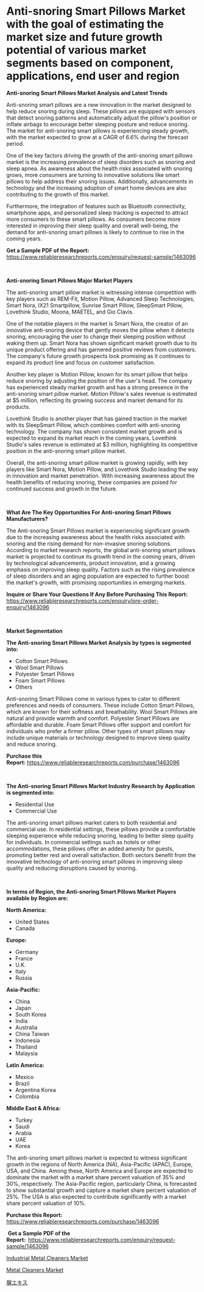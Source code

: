 <p><h1>Anti-snoring Smart Pillows Market with the goal of estimating the market size and future growth potential of various market segments based on component, applications, end user and region</h1></p><p><strong>Anti-snoring Smart Pillows Market Analysis and Latest Trends</strong></p>
<p><p>Anti-snoring smart pillows are a new innovation in the market designed to help reduce snoring during sleep. These pillows are equipped with sensors that detect snoring patterns and automatically adjust the pillow's position or inflate airbags to encourage better sleeping posture and reduce snoring. The market for anti-snoring smart pillows is experiencing steady growth, with the market expected to grow at a CAGR of 6.6% during the forecast period.</p><p>One of the key factors driving the growth of the anti-snoring smart pillows market is the increasing prevalence of sleep disorders such as snoring and sleep apnea. As awareness about the health risks associated with snoring grows, more consumers are turning to innovative solutions like smart pillows to help address their snoring issues. Additionally, advancements in technology and the increasing adoption of smart home devices are also contributing to the growth of this market.</p><p>Furthermore, the integration of features such as Bluetooth connectivity, smartphone apps, and personalized sleep tracking is expected to attract more consumers to these smart pillows. As consumers become more interested in improving their sleep quality and overall well-being, the demand for anti-snoring smart pillows is likely to continue to rise in the coming years.</p></p>
<p><strong>Get a Sample PDF of the Report:&nbsp;</strong> <a href="https://www.reliableresearchreports.com/enquiry/request-sample/1463096">https://www.reliableresearchreports.com/enquiry/request-sample/1463096</a></p>
<p>&nbsp;</p>
<p><strong>Anti-snoring Smart Pillows Major Market Players</strong></p>
<p><p>The anti-snoring smart pillow market is witnessing intense competition with key players such as REM-Fit, Motion Pillow, Advanced Sleep Technologies, Smart Nora, IX21 Smartpillow, Sunrise Smart Pillow, SleepSmart Pillow, Lovethink Studio, Moona, MAETEL, and Gio Clavis. </p><p>One of the notable players in the market is Smart Nora, the creator of an innovative anti-snoring device that gently moves the pillow when it detects snoring, encouraging the user to change their sleeping position without waking them up. Smart Nora has shown significant market growth due to its unique product offering and has garnered positive reviews from customers. The company's future growth prospects look promising as it continues to expand its product line and focus on customer satisfaction.</p><p>Another key player is Motion Pillow, known for its smart pillow that helps reduce snoring by adjusting the position of the user's head. The company has experienced steady market growth and has a strong presence in the anti-snoring smart pillow market. Motion Pillow's sales revenue is estimated at $5 million, reflecting its growing success and market demand for its products.</p><p>Lovethink Studio is another player that has gained traction in the market with its SleepSmart Pillow, which combines comfort with anti-snoring technology. The company has shown consistent market growth and is expected to expand its market reach in the coming years. Lovethink Studio's sales revenue is estimated at $3 million, highlighting its competitive position in the anti-snoring smart pillow market.</p><p>Overall, the anti-snoring smart pillow market is growing rapidly, with key players like Smart Nora, Motion Pillow, and Lovethink Studio leading the way in innovation and market penetration. With increasing awareness about the health benefits of reducing snoring, these companies are poised for continued success and growth in the future.</p></p>
<p>&nbsp;</p>
<p><strong>What Are The Key Opportunities For Anti-snoring Smart Pillows Manufacturers?</strong></p>
<p><p>The Anti-snoring Smart Pillows market is experiencing significant growth due to the increasing awareness about the health risks associated with snoring and the rising demand for non-invasive snoring solutions. According to market research reports, the global anti-snoring smart pillows market is projected to continue its growth trend in the coming years, driven by technological advancements, product innovation, and a growing emphasis on improving sleep quality. Factors such as the rising prevalence of sleep disorders and an aging population are expected to further boost the market's growth, with promising opportunities in emerging markets.</p></p>
<p><strong>Inquire or Share Your Questions If Any Before Purchasing This Report:</strong> <a href="https://www.reliableresearchreports.com/enquiry/pre-order-enquiry/1463096">https://www.reliableresearchreports.com/enquiry/pre-order-enquiry/1463096</a></p>
<p>&nbsp;</p>
<p><strong>Market Segmentation</strong></p>
<p><strong>The Anti-snoring Smart Pillows Market Analysis by types is segmented into:</strong></p>
<p><ul><li>Cotton Smart Pillows</li><li>Wool Smart Pillows</li><li>Polyester Smart Pillows</li><li>Foam Smart Pillows</li><li>Others</li></ul></p>
<p><p>Anti-snoring Smart Pillows come in various types to cater to different preferences and needs of consumers. These include Cotton Smart Pillows, which are known for their softness and breathability. Wool Smart Pillows are natural and provide warmth and comfort. Polyester Smart Pillows are affordable and durable. Foam Smart Pillows offer support and comfort for individuals who prefer a firmer pillow. Other types of smart pillows may include unique materials or technology designed to improve sleep quality and reduce snoring.</p></p>
<p><strong>Purchase this Report:&nbsp;</strong><a href="https://www.reliableresearchreports.com/purchase/1463096">https://www.reliableresearchreports.com/purchase/1463096</a></p>
<p>&nbsp;</p>
<p><strong>The Anti-snoring Smart Pillows Market Industry Research by Application is segmented into:</strong></p>
<p><ul><li>Residential Use</li><li>Commercial Use</li></ul></p>
<p><p>The anti-snoring smart pillows market caters to both residential and commercial use. In residential settings, these pillows provide a comfortable sleeping experience while reducing snoring, leading to better sleep quality for individuals. In commercial settings such as hotels or other accommodations, these pillows offer an added amenity for guests, promoting better rest and overall satisfaction. Both sectors benefit from the innovative technology of anti-snoring smart pillows in improving sleep quality and reducing disruptions caused by snoring.</p></p>
<p>&nbsp;</p>
<p><strong>In terms of Region, the Anti-snoring Smart Pillows Market Players available by Region are:</strong></p>
<p>
    <p> <strong> North America: </strong>
        <ul>
            <li>United States</li>
            <li>Canada</li>
        </ul>
        </p> 
    <p> <strong> Europe: </strong>
        <ul>
            <li>Germany</li>
            <li>France</li>
            <li>U.K.</li>
            <li>Italy</li>
            <li>Russia</li>
        </ul>
        </p> 
    <p> <strong> Asia-Pacific: </strong>
        <ul>
            <li>China</li>
            <li>Japan</li>
            <li>South Korea</li>
            <li>India</li>
            <li>Australia</li>
            <li>China Taiwan</li>
            <li>Indonesia</li>
            <li>Thailand</li>
            <li>Malaysia</li>
        </ul>
        </p> 
    <p> <strong> Latin America: </strong>
        <ul>
            <li>Mexico</li>
            <li>Brazil</li>
            <li>Argentina Korea</li>
            <li>Colombia</li>
        </ul>
        </p> 
    <p> <strong> Middle East & Africa: </strong>
        <ul>
            <li>Turkey</li>
            <li>Saudi</li>
            <li>Arabia</li>
            <li>UAE</li>
            <li>Korea</li>
        </ul>
    </p>
    </p>
<p><p>The anti-snoring smart pillows market is expected to witness significant growth in the regions of North America (NA), Asia-Pacific (APAC), Europe, USA, and China. Among these, North America and Europe are expected to dominate the market with a market share percent valuation of 35% and 30%, respectively. The Asia-Pacific region, particularly China, is forecasted to show substantial growth and capture a market share percent valuation of 25%. The USA is also expected to contribute significantly with a market share percent valuation of 10%.</p></p>
<p><strong>Purchase this Report: </strong><a href="https://www.reliableresearchreports.com/purchase/1463096">https://www.reliableresearchreports.com/purchase/1463096</a></p>
<p>&nbsp;<strong>Get a Sample PDF of the Report:&nbsp;&nbsp;</strong><a href="https://www.reliableresearchreports.com/enquiry/request-sample/1463096">https://www.reliableresearchreports.com/enquiry/request-sample/1463096</a></p>
<p><strong></strong></p>
<p><p><a href="https://fuschia-pecorino-a6d.notion.site/Industrial-Metal-Cleaners-Market-Insights-Market-Players-and-Forecast-Till-2031-bd4aea1375814431b43c8f8106ebd982">Industrial Metal Cleaners Market</a></p><p><a href="https://florentine-yuzu-f42.notion.site/Metal-Cleaners-Market-Dynamics-2024-2031-Also-about-Its-Market-Trends-Projections-and-Opportuniti-fa205e894ddc4ab1b5bd1465c949d789">Metal Cleaners Market</a></p><p><a href="https://github.com/oafhukehf4709715/Market-Research-Report-List-1/blob/main/84675497430.md">腺エキス</a></p></p>
